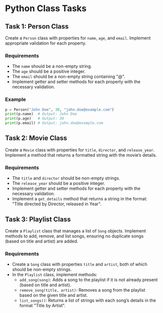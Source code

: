 # Python Class Tasks

## Task 1: Person Class

Create a `Person` class with properties for `name`, `age`, and `email`. Implement appropriate validation for each property.

### Requirements
- The `name` should be a non-empty string.
- The `age` should be a positive integer.
- The `email` should be a non-empty string containing "@".
- Implement getter and setter methods for each property with the necessary validation.

### Example
```python
p = Person("John Doe", 30, "john.doe@example.com")
print(p.name)  # Output: John Doe
print(p.age)   # Output: 30
print(p.email) # Output: john.doe@example.com
```

## Task 2: Movie Class
Create a `Movie` class with properties for `title`, `director`, and `release_year`. Implement a method that returns a formatted string with the movie’s details.

### Requirements
- The `title` and `director` should be non-empty strings.
- The `release_year` should be a positive integer.
- Implement getter and setter methods for each property with the necessary validation.
- Implement a `get_details` method that returns a string in the format: "Title directed by Director, released in Year".

## Task 3: Playlist Class
Create a `Playlist` class that manages a list of `Song` objects. Implement methods to add, remove, and list songs, ensuring no duplicate songs (based on title and artist) are added.

### Requirements
- Create a `Song` class with properties `title` and `artist`, both of which should be non-empty strings.
- In the `Playlist` class, implement methods:
    - `add_song(song)`: Adds a song to the playlist if it is not already present (based on title and artist).
    - `remove_song(title, artist)`: Removes a song from the playlist based on the given title and artist.
    - `list_songs()`: Returns a list of strings with each song’s details in the format "Title by Artist".
